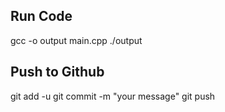 ## Run Code
gcc -o output main.cpp
./output

## Push to Github
git add -u 
git commit -m "your message"
git push 